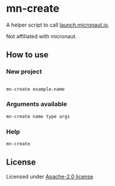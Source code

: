 # mn-create

A helper script to call [launch.micronaut.io](https://launch.micronaut.io).

Not affiliated with micronaut.

## How to use

### New project

```sh

mn-create example-name
```

### Arguments available

```sh
mn-create name type args
```

### Help

```sh
mn-create
```

## License

Licensed under [Apache-2.0 license](https://github.com/wmartinmimi/mn-create/blob/main/LICENSE.md)
